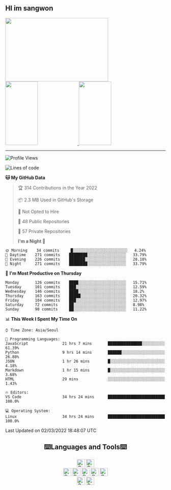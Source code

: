 ## HI im sangwon

<a href="#"> 
  <img src="https://github-readme-stats.vercel.app/api?username=nowgnas&theme=calm&show_icons=true" width="80%" height='200px'>
</a><br>
<a href="#">
  <img src="https://github-readme-stats.vercel.app/api/top-langs/?username=nowgnas&theme=calm&exclude_repo=Jagi,assignment&layout=compact" width="45%" height='200px'>
  <img src='http://mazassumnida.wtf/api/v2/generate_badge?boj=leo503801' width="45%" height='200px'>
</a>

<hr>

<!--START_SECTION:waka-->

![Profile Views](http://img.shields.io/badge/Profile%20Views-9-blue)

![Lines of code](https://img.shields.io/badge/From%20Hello%20World%20I%27ve%20Written-380%20Thousand%20lines%20of%20code-blue)

**🐱 My GitHub Data**

> 🏆 314 Contributions in the Year 2022
>
> 📦 2.3 MB Used in GitHub's Storage
>
> 🚫 Not Opted to Hire
>
> 📜 48 Public Repositories
>
> 🔑 57 Private Repositories
>
> **I'm a Night 🦉**

```text
🌞 Morning    34 commits     █░░░░░░░░░░░░░░░░░░░░░░░░   4.24%
🌆 Daytime    271 commits    ████████░░░░░░░░░░░░░░░░░   33.79%
🌃 Evening    226 commits    ███████░░░░░░░░░░░░░░░░░░   28.18%
🌙 Night      271 commits    ████████░░░░░░░░░░░░░░░░░   33.79%

```

📅 **I'm Most Productive on Thursday**

```text
Monday       126 commits    ████░░░░░░░░░░░░░░░░░░░░░   15.71%
Tuesday      101 commits    ███░░░░░░░░░░░░░░░░░░░░░░   12.59%
Wednesday    146 commits    ████░░░░░░░░░░░░░░░░░░░░░   18.2%
Thursday     163 commits    █████░░░░░░░░░░░░░░░░░░░░   20.32%
Friday       104 commits    ███░░░░░░░░░░░░░░░░░░░░░░   12.97%
Saturday     72 commits     ██░░░░░░░░░░░░░░░░░░░░░░░   8.98%
Sunday       90 commits     ██░░░░░░░░░░░░░░░░░░░░░░░   11.22%

```

📊 **This Week I Spent My Time On**

```text
⌚︎ Time Zone: Asia/Seoul

💬 Programming Languages:
JavaScript               21 hrs 7 mins       ███████████████░░░░░░░░░░   61.39%
Python                   9 hrs 14 mins       ██████░░░░░░░░░░░░░░░░░░░   26.88%
JSON                     1 hr 26 mins        █░░░░░░░░░░░░░░░░░░░░░░░░   4.18%
Markdown                 1 hr 15 mins        █░░░░░░░░░░░░░░░░░░░░░░░░   3.68%
HTML                     29 mins             ░░░░░░░░░░░░░░░░░░░░░░░░░   1.43%

🔥 Editors:
VS Code                  34 hrs 24 mins      █████████████████████████   100.0%

💻 Operating System:
Linux                    34 hrs 24 mins      █████████████████████████   100.0%

```

Last Updated on 02/03/2022 18:48:07 UTC

<!--END_SECTION:waka-->

<div align="center">
  <h2>⌨️Languages and Tools⌨️</h2>
  <div align=flex>
    <img height="25px" src="https://img.shields.io/badge/Python-3776AB?style=flat&amp;logo=Python&amp;logoColor=white" alt="Python Badge"> 
    <img height="25px" src="https://img.shields.io/badge/Javascript-F7DF1E?style=flat&amp;logo=Javascript&amp;logoColor=white" alt="Python Badge">
  </div>

  <div>
  <img height="25px" src="https://img.shields.io/badge/Express-000000?style=flat&amp;logo=Express&amp;logoColor=white" alt="Python Badge">
  <img height="25px" src="https://img.shields.io/badge/Node js-339933?style=flat&amp;logo=Node.js&amp;logoColor=white" alt="Python Badge">
  <img height="25px" src="https://img.shields.io/badge/MongoDB-47A248?style=flat&amp;logo=MongoDB&amp;logoColor=white" alt="Python Badge">
  <img height="25px" src="https://img.shields.io/badge/React-61DAFB?style=flat&amp;logo=React&amp;logoColor=white" alt="Python Badge">
   <img height="25px" src="https://img.shields.io/badge/TensorFlow-FF6F00?style=flat&amp;logo=TensorFlow&amp;logoColor=white" alt="Python Badge">
  </div>
  <div>
  <img height="25px" src="https://img.shields.io/badge/Visual Studio Code-007ACC?style=flat&amp;logo=Visual Studio Code&amp;logoColor=white" alt="Python Badge">
  <img height="25px" src="https://img.shields.io/badge/Ubuntu-E95420?style=flat&amp;logo=Ubuntu&amp;logoColor=white" alt="Python Badge">
  </div>
</div>
<br>

<!-- ![trophy](https://github-profile-trophy.vercel.app/?username=nowgnas&column=7&margin-w=15&margin-h=15) -->

<!--
**Marshmellowon/Marshmellowon** is a ✨ _special_ ✨ repository because its `README.md` (this file) appears on your GitHub profile.

Here are some ideas to get you started:

- 🔭 I’m currently working on ...
- 🌱 I’m currently learning ...
- 👯 I’m looking to collaborate on ...
- 🤔 I’m looking for help with ...
- 💬 Ask me about ...
- 📫 How to reach me: ...
- 😄 Pronouns: ...
- ⚡ Fun fact: ...
-->
